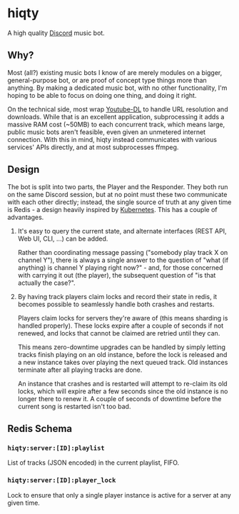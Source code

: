 hiqty
=====

A high quality [Discord](https://discordapp.com/) music bot.

Why?
----

Most (all?) existing music bots I know of are merely modules on a bigger, general-purpose bot, or are proof of concept type things more than anything. By making a dedicated music bot, with no other functionality, I'm hoping to be able to focus on doing one thing, and doing it right.

On the technical side, most wrap [Youtube-DL](https://github.com/rg3/youtube-dl) to handle URL resolution and downloads. While that is an excellent application, subprocessing it adds a massive RAM cost (~50MB) to each concurrent track, which means large, public music bots aren't feasible, even given an unmetered internet connection. With this in mind, hiqty instead communicates with various services' APIs directly, and at most subprocesses ffmpeg.

Design
------

The bot is split into two parts, the Player and the Responder. They both run on the same Discord session, but at no point must these two communicate with each other directly; instead, the single source of truth at any given time is Redis - a design heavily inspired by [Kubernetes](https://kubernetes.io/). This has a couple of advantages.

1. It's easy to query the current state, and alternate interfaces (REST API, Web UI, CLI, ...) can be added.
   
   Rather than coordinating message passing ("somebody play track X on channel Y"), there is always a single answer to the question of "what (if anything) is channel Y playing right now?" - and, for those concerned with carrying it out (the player), the subsequent question of "is that actually the case?".

1. By having track players claim locks and record their state in redis, it becomes possible to seamlessly handle both crashes and restarts.
   
   Players claim locks for servers they're aware of (this means sharding is handled properly). These locks expire after a couple of seconds if not renewed, and locks that cannot be claimed are retried until they can.
   
   This means zero-downtime upgrades can be handled by simply letting tracks finish playing on an old instance, before the lock is released and a new instance takes over playing the next queued track. Old instances terminate after all playing tracks are done.
   
   An instance that crashes and is restarted will attempt to re-claim its old locks, which will expire after a few seconds since the old instance is no longer there to renew it. A couple of seconds of downtime before the current song is restarted isn't too bad.

Redis Schema
------------

### `hiqty:server:[ID]:playlist`

List of tracks (JSON encoded) in the current playlist, FIFO.

### `hiqty:server:[ID]:player_lock`

Lock to ensure that only a single player instance is active for a server at any given time.
